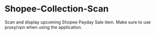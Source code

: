 # Shopee-Collection-Scan
Scan and display upcoming Shopee Payday Sale item. Make sure to use proxy/vpn when using the application.
